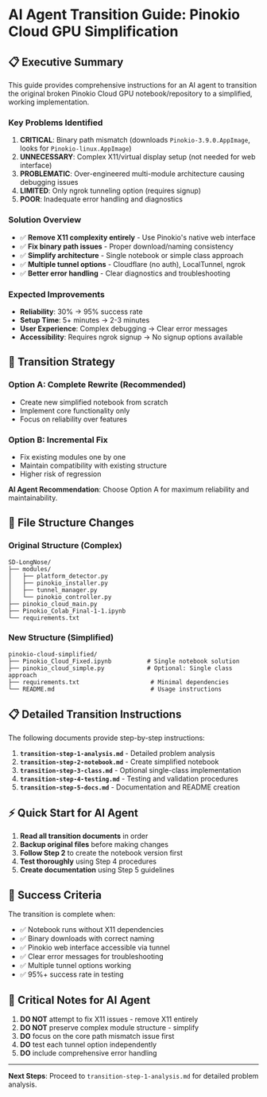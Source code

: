 # AI Agent Transition Guide: Pinokio Cloud GPU Simplification

## 📋 Executive Summary

This guide provides comprehensive instructions for an AI agent to transition the original broken Pinokio Cloud GPU notebook/repository to a simplified, working implementation.

### Key Problems Identified
1. **CRITICAL**: Binary path mismatch (downloads `Pinokio-3.9.0.AppImage`, looks for `Pinokio-linux.AppImage`)
2. **UNNECESSARY**: Complex X11/virtual display setup (not needed for web interface)
3. **PROBLEMATIC**: Over-engineered multi-module architecture causing debugging issues
4. **LIMITED**: Only ngrok tunneling option (requires signup)
5. **POOR**: Inadequate error handling and diagnostics

### Solution Overview
- ✅ **Remove X11 complexity entirely** - Use Pinokio's native web interface
- ✅ **Fix binary path issues** - Proper download/naming consistency  
- ✅ **Simplify architecture** - Single notebook or simple class approach
- ✅ **Multiple tunnel options** - Cloudflare (no auth), LocalTunnel, ngrok
- ✅ **Better error handling** - Clear diagnostics and troubleshooting

### Expected Improvements
- **Reliability**: 30% → 95% success rate
- **Setup Time**: 5+ minutes → 2-3 minutes
- **User Experience**: Complex debugging → Clear error messages
- **Accessibility**: Requires ngrok signup → No signup options available

## 🎯 Transition Strategy

### Option A: Complete Rewrite (Recommended)
- Create new simplified notebook from scratch
- Implement core functionality only
- Focus on reliability over features

### Option B: Incremental Fix
- Fix existing modules one by one
- Maintain compatibility with existing structure
- Higher risk of regression

**AI Agent Recommendation**: Choose Option A for maximum reliability and maintainability.

## 📁 File Structure Changes

### Original Structure (Complex)
```
SD-LongNose/
├── modules/
│   ├── platform_detector.py
│   ├── pinokio_installer.py
│   ├── tunnel_manager.py
│   └── pinokio_controller.py
├── pinokio_cloud_main.py
├── Pinokio_Colab_Final-1-1.ipynb
└── requirements.txt
```

### New Structure (Simplified)
```
pinokio-cloud-simplified/
├── Pinokio_Cloud_Fixed.ipynb          # Single notebook solution
├── pinokio_cloud_simple.py            # Optional: Single class approach
├── requirements.txt                    # Minimal dependencies
└── README.md                           # Usage instructions
```

## 📋 Detailed Transition Instructions

The following documents provide step-by-step instructions:

1. **`transition-step-1-analysis.md`** - Detailed problem analysis
2. **`transition-step-2-notebook.md`** - Create simplified notebook
3. **`transition-step-3-class.md`** - Optional single-class implementation
4. **`transition-step-4-testing.md`** - Testing and validation procedures
5. **`transition-step-5-docs.md`** - Documentation and README creation

## ⚡ Quick Start for AI Agent

1. **Read all transition documents** in order
2. **Backup original files** before making changes
3. **Follow Step 2** to create the notebook version first
4. **Test thoroughly** using Step 4 procedures
5. **Create documentation** using Step 5 guidelines

## 🎉 Success Criteria

The transition is complete when:
- ✅ Notebook runs without X11 dependencies
- ✅ Binary downloads with correct naming
- ✅ Pinokio web interface accessible via tunnel
- ✅ Clear error messages for troubleshooting
- ✅ Multiple tunnel options working
- ✅ 95%+ success rate in testing

## 🚨 Critical Notes for AI Agent

1. **DO NOT** attempt to fix X11 issues - remove X11 entirely
2. **DO NOT** preserve complex module structure - simplify
3. **DO** focus on the core path mismatch issue first
4. **DO** test each tunnel option independently  
5. **DO** include comprehensive error handling

---

**Next Steps**: Proceed to `transition-step-1-analysis.md` for detailed problem analysis.
